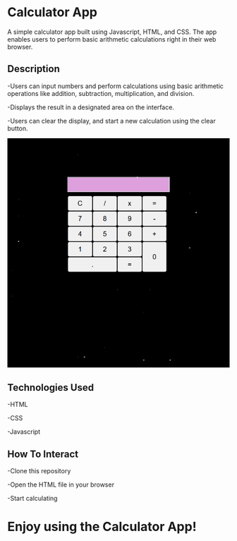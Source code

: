 # Calculator App

A simple calculator app built using Javascript, HTML, and CSS. The app enables users to perform basic arithmetic calculations right in their web browser.

## Description

-Users can input numbers and perform calculations using basic arithmetic operations like addition, subtraction, multiplication, and division.

-Displays the result in a designated area on the interface.

-Users can clear the display, and start a new calculation using the clear button.

![demo-img](calcApp.png)

## Technologies Used
-HTML

-CSS

-Javascript

## How To Interact

-Clone this repository

-Open the HTML file in your browser

-Start calculating

# Enjoy using the Calculator App!

